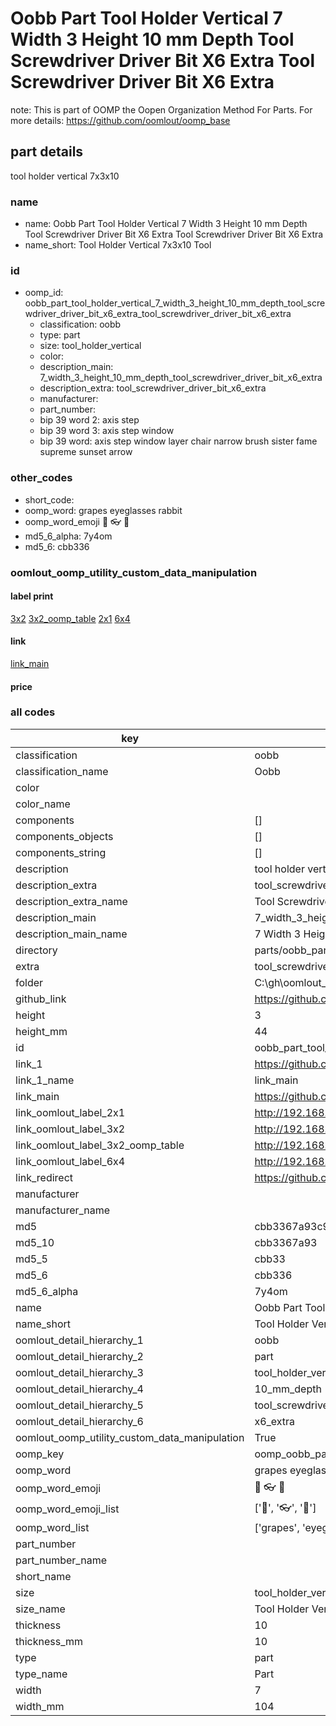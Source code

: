 # Oobb Part Tool Holder Vertical 7 Width 3 Height 10 mm Depth Tool Screwdriver Driver Bit X6 Extra Tool Screwdriver Driver Bit X6 Extra  

note: This is part of OOMP the Oopen Organization Method For Parts. For more details: https://github.com/oomlout/oomp_base

##  part details
  



tool holder vertical 7x3x10



### name
* name: Oobb Part Tool Holder Vertical 7 Width 3 Height 10 mm Depth Tool Screwdriver Driver Bit X6 Extra Tool Screwdriver Driver Bit X6 Extra
* name_short: Tool Holder Vertical 7x3x10 Tool
### id
* oomp_id: oobb_part_tool_holder_vertical_7_width_3_height_10_mm_depth_tool_screwdriver_driver_bit_x6_extra_tool_screwdriver_driver_bit_x6_extra
  * classification: oobb
  * type: part
  * size: tool_holder_vertical
  * color: 
  * description_main: 7_width_3_height_10_mm_depth_tool_screwdriver_driver_bit_x6_extra
  * description_extra: tool_screwdriver_driver_bit_x6_extra
  * manufacturer: 
  * part_number: 
  * bip 39 word 2: axis step
  * bip 39 word 3: axis step window
  * bip 39 word: axis step window layer chair narrow brush sister fame supreme sunset arrow

### other_codes
* short_code: 
* oomp_word: grapes eyeglasses rabbit
* oomp_word_emoji :grapes: :eyeglasses: :rabbit:
* md5_6_alpha: 7y4om
* md5_6: cbb336






### oomlout_oomp_utility_custom_data_manipulation
#### label print
[3x2](http://192.168.1.245:1112/?label=oomp%207y4om)
[3x2_oomp_table](http://192.168.1.108:1112/?label=oomp%207y4om)
[2x1](http://192.168.1.242:1112/?label=oomp%207y4om)
[6x4](http://192.168.1.55:1112/?label=oomp%207y4om)    

#### link

[link_main](https://github.com/oomlout/oomlout_oobb_version_4_generated_parts/tree/main/navigation_oomp/oobb/part/tool_holder_vertical/7_width_3_height_10_mm_depth_tool_screwdriver_driver_bit_x6_extra/tool_screwdriver_driver_bit_x6_extra/part)                              

#### price







### all codes 
| key | value |  
| --- | --- |  
| classification | oobb |  
| classification_name | Oobb |  
| color |  |  
| color_name |  |  
| components | [] |  
| components_objects | [] |  
| components_string | [] |  
| description | tool holder vertical 7x3x10 |  
| description_extra | tool_screwdriver_driver_bit_x6_extra |  
| description_extra_name | Tool Screwdriver Driver Bit X6 Extra |  
| description_main | 7_width_3_height_10_mm_depth_tool_screwdriver_driver_bit_x6_extra |  
| description_main_name | 7 Width 3 Height 10 mm Depth Tool Screwdriver Driver Bit X6 Extra |  
| directory | parts/oobb_part_tool_holder_vertical_7_width_3_height_10_mm_depth_tool_screwdriver_driver_bit_x6_extra_tool_screwdriver_driver_bit_x6_extra |  
| extra | tool_screwdriver_driver_bit_x6 |  
| folder | C:\gh\oomlout_oobb_version_4_generated_parts\parts\oobb_part_tool_holder_vertical_7_width_3_height_10_mm_depth_tool_screwdriver_driver_bit_x6_extra_tool_screwdriver_driver_bit_x6_extra |  
| github_link | https://github.com/oomlout/oomlout_oomp_part_src/tree/main/parts/oobb_part_tool_holder_vertical_7_width_3_height_10_mm_depth_tool_screwdriver_driver_bit_x6_extra_tool_screwdriver_driver_bit_x6_extra |  
| height | 3 |  
| height_mm | 44 |  
| id | oobb_part_tool_holder_vertical_7_width_3_height_10_mm_depth_tool_screwdriver_driver_bit_x6_extra_tool_screwdriver_driver_bit_x6_extra |  
| link_1 | https://github.com/oomlout/oomlout_oobb_version_4_generated_parts/tree/main/navigation_oomp/oobb/part/tool_holder_vertical/7_width_3_height_10_mm_depth_tool_screwdriver_driver_bit_x6_extra/tool_screwdriver_driver_bit_x6_extra/part |  
| link_1_name | link_main |  
| link_main | https://github.com/oomlout/oomlout_oobb_version_4_generated_parts/tree/main/navigation_oomp/oobb/part/tool_holder_vertical/7_width_3_height_10_mm_depth_tool_screwdriver_driver_bit_x6_extra/tool_screwdriver_driver_bit_x6_extra/part |  
| link_oomlout_label_2x1 | http://192.168.1.242:1112/?label=oomp%207y4om |  
| link_oomlout_label_3x2 | http://192.168.1.245:1112/?label=oomp%207y4om |  
| link_oomlout_label_3x2_oomp_table | http://192.168.1.108:1112/?label=oomp%207y4om |  
| link_oomlout_label_6x4 | http://192.168.1.55:1112/?label=oomp%207y4om |  
| link_redirect | https://github.com/oomlout/oomlout_oobb_version_4_generated_parts/tree/main/parts/oobb_tool_holder_vertical_07_03_10_ex_tool_screwdriver_driver_bit_x6 |  
| manufacturer |  |  
| manufacturer_name |  |  
| md5 | cbb3367a93c983a64c12e7e5f6f55887 |  
| md5_10 | cbb3367a93 |  
| md5_5 | cbb33 |  
| md5_6 | cbb336 |  
| md5_6_alpha | 7y4om |  
| name | Oobb Part Tool Holder Vertical 7 Width 3 Height 10 mm Depth Tool Screwdriver Driver Bit X6 Extra Tool Screwdriver Driver Bit X6 Extra |  
| name_short | Tool Holder Vertical 7x3x10 Tool |  
| oomlout_detail_hierarchy_1 | oobb |  
| oomlout_detail_hierarchy_2 | part |  
| oomlout_detail_hierarchy_3 | tool_holder_vertical |  
| oomlout_detail_hierarchy_4 | 10_mm_depth |  
| oomlout_detail_hierarchy_5 | tool_screwdriver_driver_bit |  
| oomlout_detail_hierarchy_6 | x6_extra |  
| oomlout_oomp_utility_custom_data_manipulation | True |  
| oomp_key | oomp_oobb_part_tool_holder_vertical_7_width_3_height_10_mm_depth_tool_screwdriver_driver_bit_x6_extra_tool_screwdriver_driver_bit_x6_extra |  
| oomp_word | grapes eyeglasses rabbit |  
| oomp_word_emoji | :grapes: :eyeglasses: :rabbit: |  
| oomp_word_emoji_list | [':grapes:', ':eyeglasses:', ':rabbit:'] |  
| oomp_word_list | ['grapes', 'eyeglasses', 'rabbit'] |  
| part_number |  |  
| part_number_name |  |  
| short_name |  |  
| size | tool_holder_vertical |  
| size_name | Tool Holder Vertical |  
| thickness | 10 |  
| thickness_mm | 10 |  
| type | part |  
| type_name | Part |  
| width | 7 |  
| width_mm | 104 |  
